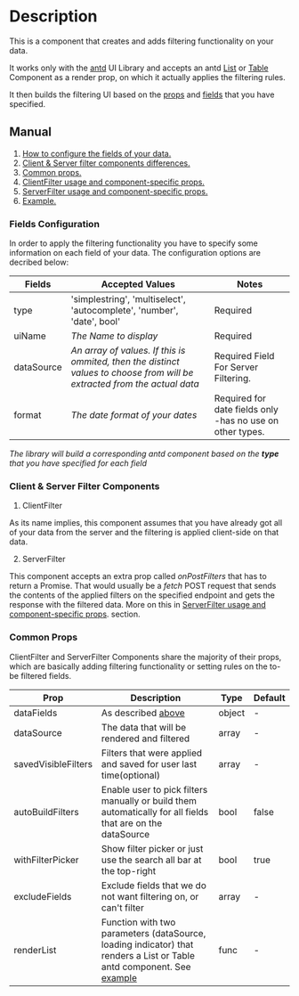 # Description

This is a component that creates and adds filtering functionality on your data.

It works only with the [antd](https://github.com/ant-design/ant-design) UI Library and accepts an antd [List](https://ant.design/components/list/) or [Table](https://ant.design/components/table/) Component 
as a render prop, on which it actually applies the filtering rules.

It then builds the filtering UI based on the [props](#common-props) and [fields](#fields-configuration) that you have specified. 

## Manual

1. [How to configure the fields of your data.](#fields-configuration)
2. [Client & Server filter components differences.](#client--server-filter-components)
3. [Common props.](#common-props)
4. [ClientFilter usage and component-specific props.](#clientfilter-props)
5. [ServerFilter usage and component-specific props.](#serverfilter-props)
6. [Example.](#example)


### Fields Configuration ###

In order to apply the filtering functionality you have to specify some information on each field of your data. 
The configuration options are decribed below: 

Fields    | Accepted Values  | Notes  
----------|------------------|-------
type      |'simplestring', 'multiselect', 'autocomplete', 'number', 'date', bool' | Required
uiName    | *The Name to display* | Required
dataSource| *An array of values. If this is ommited, then the distinct values to choose from will be extracted from the actual data* | Required Field For Server Filtering.
format    | *The date format of your dates* | Required for date fields only -has no use on other types. 

*The library will build a corresponding antd component based on the **type** that you have specified for each field*

### Client & Server Filter Components ###

1. ClientFilter 

As its name implies, this component assumes that you have already got all of your data from the server and the filtering is applied client-side on that data.

2. ServerFilter

This component accepts an extra prop called *onPostFilters* that has to return a Promise. That would usually be a *fetch* POST request that sends the contents of the applied filters on the specified endpoint and gets the response with the filtered data. More on this in [ServerFilter usage and component-specific props](#serverfilter-props#). section. 

### Common Props ###

ClientFilter and ServerFilter Components share the majority of their props, which are basically adding filtering functionality or setting rules on the to-be filtered fields. 

Prop            |                              Description                          |      Type     |      Default     |
----------------|-------------------------------------------------------------------|---------------|------------------|
dataFields      | As described [above](#fields-configuration#)                      |object         |         -        |
dataSource      | The data that will be rendered and filtered                       |array          |         -        |
savedVisibleFilters| Filters that were applied and saved for user last time(optional)|array         |         -        |
autoBuildFilters| Enable user to pick filters manually or build them automatically for all fields that are on the dataSource | bool | false
withFilterPicker| Show filter picker or just use the search all bar at the top-right| bool          | true             |
excludeFields   | Exclude fields that we do not want filtering on, or can't filter  | array         | -                |
renderList      | Function with two parameters (dataSource, loading indicator) that renders a List or Table antd component. See [example](#example#) | func | -  


